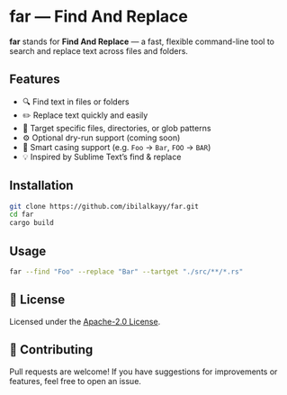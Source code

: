 # far — Find And Replace

**far** stands for **Find And Replace** — a fast, flexible command-line tool to search and replace text across files and folders.

## Features

- 🔍 Find text in files or folders
- ✏️ Replace text quickly and easily
- 🎯 Target specific files, directories, or glob patterns
- ⚙️ Optional dry-run support (coming soon)
- 🧠 Smart casing support (e.g. `Foo` → `Bar`, `FOO` → `BAR`)
- 💡 Inspired by Sublime Text’s find & replace

## Installation

```bash
git clone https://github.com/ibilalkayy/far.git
cd far
cargo build
````

## Usage

```bash
far --find "Foo" --replace "Bar" --tartget "./src/**/*.rs"
```

## 📄 License

Licensed under the [Apache-2.0 License](LICENSE).

## 🙌 Contributing

Pull requests are welcome! If you have suggestions for improvements or features, feel free to open an issue.
